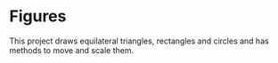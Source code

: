 # Figures
This project draws equilateral triangles, rectangles and circles
and has methods to move and scale them.
